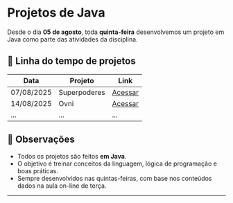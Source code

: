 # Projetos de Java 

Desde o dia **05 de agosto**, toda **quinta-feira** desenvolvemos um projeto em Java como parte das atividades da disciplina.

## 📅 Linha do tempo de projetos

| Data        | Projeto                         | Link                                                                 |
|-------------|---------------------------------|----------------------------------------------------------------------|
| 07/08/2025  | Superpoderes                    | [Acessar](https://github.com/usuario/powerfail-ranking.git)          |
| 14/08/2025  | Ovni                            | [Acessar](https://github.com/usuario/ovnis-projeto.git)              |
| ...         | ...                             | ...                                                                  |

## 📌 Observações
- Todos os projetos são feitos **em Java**.
- O objetivo é treinar conceitos da linguagem, lógica de programação e boas práticas.
- Sempre desenvolvidos nas quintas-feiras, com base nos conteúdos dados na aula on-line de terça.

---
